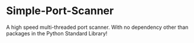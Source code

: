 # Simple-Port-Scanner
 A high speed multi-threaded port scanner. With no dependency other than packages in the Python Standard Library!
